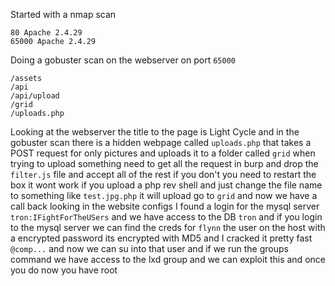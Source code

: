 Started with a nmap scan
```
80 Apache 2.4.29
65000 Apache 2.4.29
```
Doing a gobuster scan on the webserver on port `65000`
```
/assets
/api
/api/upload
/grid
/uploads.php
```
Looking at the webserver the title to the page is Light Cycle and in the gobuster scan there is a hidden webpage called `uploads.php` that takes a POST request for only pictures and uploads it to a folder called `grid` when trying to upload something need to get all the request in burp and drop the `filter.js` file and accept all of the rest if you don't you need to restart the box it wont work if you upload a php rev shell and just change the file name to something like `test.jpg.php` it will upload go to `grid` and now we have a call back looking in the website configs I found a login for the mysql server `tron:IFightForTheUSers` and we have access to the DB `tron` and if you login to the mysql server we can find the creds for `flynn` the user on the host with a encrypted password its encrypted with MD5 and I cracked it pretty fast `@comp...` and now we can su into that user and if we run the groups command we have access to the lxd group and we can exploit this and once you do now you have root